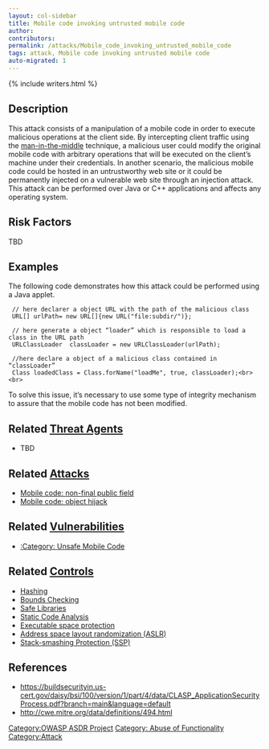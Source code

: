 ```yaml
---
layout: col-sidebar
title: Mobile code invoking untrusted mobile code
author:
contributors:
permalink: /attacks/Mobile_code_invoking_untrusted_mobile_code
tags: attack, Mobile code invoking untrusted mobile code
auto-migrated: 1
---
```


{% include writers.html %}

## Description

This attack consists of a manipulation of a mobile code in order to
execute malicious operations at the client side. By intercepting client
traffic using the
[man-in-the-middle](Man-in-the-middle_attack "wikilink") technique, a
malicious user could modify the original mobile code with arbitrary
operations that will be executed on the client’s machine under their
credentials. In another scenario, the malicious mobile code could be
hosted in an untrustworthy web site or it could be permanently injected
on a vulnerable web site through an injection attack. This attack can be
performed over Java or C++ applications and affects any operating
system.

## Risk Factors

TBD

## Examples

The following code demonstrates how this attack could be performed using
a Java applet.

```
 // here declarer a object URL with the path of the malicious class
 URL[] urlPath= new URL[]{new URL("file:subdir/")};

 // here generate a object “loader” which is responsible to load a class in the URL path
 URLClassLoader  classLoader = new URLClassLoader(urlPath);

 //here declare a object of a malicious class contained in “classLoader”
 Class loadedClass = Class.forName("loadMe", true, classLoader);<br><br>
```

To solve this issue, it’s necessary to use some type of integrity
mechanism to assure that the mobile code has not been modified.

## Related [Threat Agents](Threat_Agents "wikilink")

- TBD

## Related [Attacks](https://owasp.org/www-community/attacks/)

- [Mobile code: non-final public
  field](Mobile_code:_non-final_public_field "wikilink")
- [Mobile code: object hijack](Mobile_code:_object_hijack "wikilink")

## Related [Vulnerabilities](https://owasp.org/www-community/vulnerabilities/)

- [:Category: Unsafe Mobile
  Code](:Category:_Unsafe_Mobile_Code "wikilink")

## Related [Controls](https://owasp.org/www-community/controls/)

- [Hashing](Hashing "wikilink")
- [Bounds Checking](Bounds_Checking "wikilink")
- [Safe Libraries](Safe_Libraries "wikilink")
- [Static Code Analysis](Static_Code_Analysis "wikilink")
- [Executable space
  protection](Executable_space_protection "wikilink")
- [Address space layout randomization
  (ASLR)](<Address_space_layout_randomization_(ASLR)> "wikilink")
- [Stack-smashing Protection
  (SSP)](<Stack-smashing_Protection_(SSP)> "wikilink")

## References

- <https://buildsecurityin.us-cert.gov/daisy/bsi/100/version/1/part/4/data/CLASP_ApplicationSecurityProcess.pdf?branch=main&language=default>
- <http://cwe.mitre.org/data/definitions/494.html>

[Category:OWASP ASDR Project](Category:OWASP_ASDR_Project "wikilink")
[Category: Abuse of
Functionality](Category:_Abuse_of_Functionality "wikilink")
[Category:Attack](Category:Attack "wikilink")
